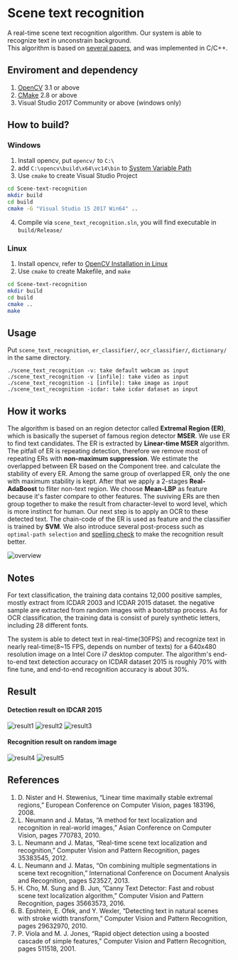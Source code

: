 Scene text recognition
========
A real-time scene text recognition algorithm. Our system is able to recognize text in unconstrain background.  
This algorithm is based on [several papers](#references), and was implemented in C/C++.


Enviroment and dependency
-------- 
1. [OpenCV](http://opencv.org/) 3.1 or above
2. [CMake](https://cmake.org/) 2.8 or above
3. Visual Studio 2017 Community or above (windows only)


How to build?
--------
### Windows
1. Install opencv, put `opencv/` to `C:\`
2. add `C:\opencv\build\x64\vc14\bin` to [System Variable Path](https://www.computerhope.com/issues/ch000549.htm)
3. Use `cmake` to create Visual Studio Project
```sh
cd Scene-text-recognition
mkdir build
cd build
cmake -G "Visual Studio 15 2017 Win64" ..
```
4. Compile via `scene_text_recognition.sln`, you will find executable in `build/Release/`


### Linux 
1. Install opencv, refer to [OpenCV Installation in Linux](https://docs.opencv.org/2.4/doc/tutorials/introduction/linux_install/linux_install.html)
2. Use `cmake` to create Makefile, and `make`
```sh
cd Scene-text-recognition
mkdir build
cd build
cmake ..
make
```


Usage
---------
Put `scene_text_recognition`, `er_classifier/`, `ocr_classifier/`, `dictionary/` in the same directory.
```
./scene_text_recognition -v: take default webcam as input  
./scene_text_recognition -v [infile]: take video as input  
./scene_text_recognition -i [infile]: take image as input  
./scene_text_recognition -icdar: take icdar dataset as input  
```

How it works
---------
The algorithm is based on an region detector called **Extremal Region (ER)**, which is basically the superset of famous region detector **MSER**. We use ER to find text candidates. The ER is extracted by **Linear-time MSER** algorithm. The pitfall of ER is repeating detection, therefore we remove most of repeating ERs with **non-maximum suppression**. We estimate the overlapped between ER based on the Component tree. and calculate the stability of every ER. Among the same group of overlapped ER, only the one with maximum stability is kept. After that we apply a 2-stages **Real-AdaBoost** to fliter non-text region. We choose **Mean-LBP** as feature because it's faster compare to other features. The suviving ERs are then group together to make the result from character-level to word level, which is more instinct for human. Our next step is to apply an OCR to these detected text. The chain-code of the ER is used as feature and the classifier is trained by **SVM**. We also introduce several post-process such as `optimal-path selection` and [spelling check](http://norvig.com/spell-correct.html) to make the recognition result better.  

![overview](https://github.com/HsiehYiChia/canny_text/blob/master/res/overview.jpg)


Notes
---------
For text classification, the training data contains 12,000 positive samples, mostly extract from ICDAR 2003 and ICDAR 2015 dataset. the negative sample are extracted from random images with a bootstrap process. As for OCR classification, the training data is consist of purely synthetic letters, including 28 different fonts.  

The system is able to detect text in real-time(30FPS) and recognize text in nearly real-time(8~15 FPS, depends on number of texts) for a 640x480 resolution image on a Intel Core i7 desktop computer. The algorithm's end-to-end text detection accuracy on ICDAR dataset 2015 is roughly 70% with fine tune, and end-to-end recognition accuracy is about 30%.


Result
----------
#### Detection result on IDCAR 2015  
![result1](https://github.com/HsiehYiChia/canny_text/blob/master/res/reuslt1.jpg)
![result2](https://github.com/HsiehYiChia/canny_text/blob/master/res/reuslt2.jpg)
![result3](https://github.com/HsiehYiChia/canny_text/blob/master/res/reuslt3.jpg)

#### Recognition result on random image 
![result4](https://github.com/HsiehYiChia/canny_text/blob/master/res/reuslt4.jpg)
![result5](https://github.com/HsiehYiChia/canny_text/blob/master/res/reuslt5.jpg)


References
----------
1. D. Nister and H. Stewenius, “Linear time maximally stable extremal regions,” European Conference on Computer Vision, pages 183196, 2008.
2. L. Neumann and J. Matas, “A method for text localization and recognition in real-world images,” Asian Conference on Computer Vision, pages 770783, 2010.
3. L. Neumann and J. Matas, “Real-time scene text localization and recognition,” Computer Vision and Pattern Recognition, pages 35383545, 2012.
4. L. Neumann and J. Matas, “On combining multiple segmentations in scene text recognition,” International Conference on Document Analysis and Recognition, pages 523527, 2013.
5. H. Cho, M. Sung and B. Jun, ”Canny Text Detector: Fast and robust scene text localization algorithm,” Computer Vision and Pattern Recognition, pages 35663573, 2016.
6. B. Epshtein, E. Ofek, and Y. Wexler, “Detecting text in natural scenes with stroke width transform,” Computer Vision and Pattern Recognition, pages 29632970, 2010.
7. P. Viola and M. J. Jones, “Rapid object detection using a boosted cascade of simple features,” Computer Vision and Pattern Recognition, pages 511518, 2001.
